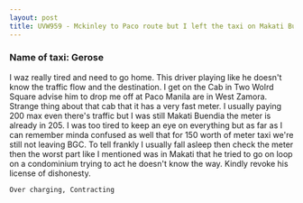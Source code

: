```yaml
---
layout: post
title: UVW959 - Mckinley to Paco route but I left the taxi on Makati Buendia. 
---
```


### Name of taxi: Gerose

I waz really tired and need to go home. This driver playing like he doesn't know the traffic flow and the destination. I get on the Cab in Two Wolrd Square advise him to drop me off at Paco Manila are in West Zamora.  Strange thing about that cab that it has a very fast meter. I usually paying 200 max even there's traffic but I was still Makati Buendia the meter is already in 205. I was too tired to keep an eye on everything but as far as I can remember minda confused as well that for 150 worth of meter taxi we're still not leaving BGC. To tell frankly I usually fall asleep then check the meter then the worst part like I mentioned was in Makati that he tried to go on loop on a condominium trying to act he doesn't know the way. Kindly revoke his license of dishonesty. 

```Over charging, Contracting```
